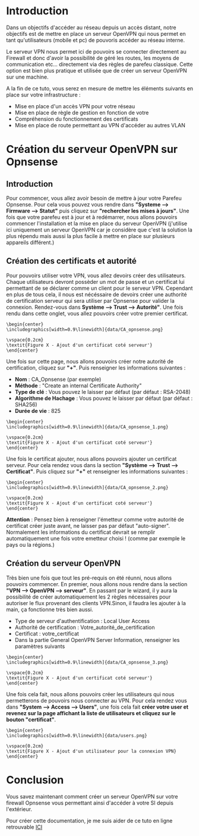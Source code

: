 # Introduction
Dans un objectifs d'accéder au réseau depuis un accès distant, notre objectifs est de mettre en place un serveur OpenVPN qui nous permet en tant qu'utilisateurs (mobile et pc) de pouvoris accéder au réseau interne. 

Le serveur VPN nous permet ici de pouvoirs se connecter directement au Firewall et donc d'avoir la possibilité de géré les routes, les moyens de communication etc... directement via des règles de parefeu classique. Cette option est bien plus pratique et utilisée que de créer un serveur OpenVPN sur une machine.

A la fin de ce tuto, vous serez en mesure de mettre les éléments suivants en place sur votre infrastructure : 

- Mise en place d'un accès VPN pour votre réseau
- Mise en place de règle de gestion en fonction de votre 
- Compréhension du fonctionnement des certificats
- Mise en place de route permettant au VPN d'accéder au autres VLAN

# Création du serveur OpenVPN sur Opnsense

## Introduction
Pour commencer, vous allez avoir besoin de mettre à jour votre Parefeu Opnsense. Pour cela vous pouvez vous rendre dans **"Systeme --> Firmware --> Statut"** puis cliquez sur **"rechercher les mises à jours"**. Une fois que votre parefeu est à jour et à redémarrer, nous allons pouvoirs commencer l'installation et la mise en place du serveur OpenVPN (j'utilise ici uniquement un serveur OpenVPN car je considère que c'est la solution la plus répendu mais aussi la plus facile à mettre en place sur plusieurs appareils différent.)


## Création des certificats et autorité

Pour pouvoirs utiliser votre VPN, vous allez devoirs créer des utilisateurs. Chaque utilisateurs devront possèder un mot de passe et un certificat lui permettant de se déclarer comme un client pour le serveur VPN. Cependant en plus de tous cela, il nous est nécéssaire de devoirs créer une authorité de certification serveur qui sera utiliser par Opnsense pour valider la connexion. Rendez-vous dans **Système --> Trust --> Autorité"**. Une fois rendu dans cette onglet, vous allez pouvoirs créer votre premier certificat.



```{=latex}
\begin{center}
\includegraphics[width=0.9\linewidth]{data/CA_opnsense.png}

\vspace{0.2cm}
\textit{Figure X - Ajout d'un certificat coté serveur'}
\end{center}
```

Une fois sur cette page, nous allons pouvoirs créer notre autorité de certification, cliquez sur **"+"**. Puis renseigner les informations suivantes : 

- **Nom** : CA_Opnsense (par exemple)
- **Méthode** : "Create an internal Certificate Authority"
- **Type de clé** : Vous pouvez le laisser par défaut (par défaut : RSA-2048)
- **Algorithme de Hachage** : Vous pouvez le laisser par défaut (par défaut : SHA256)
- **Durée de vie** : 825

```{=latex}
\begin{center}
\includegraphics[width=0.9\linewidth]{data/CA_opnsense_1.png}

\vspace{0.2cm}
\textit{Figure X - Ajout d'un certificat coté serveur'}
\end{center}
```

Une fois le certificat ajouter, nous allons pouvoirs ajouter un certificat serveur. Pour cela rendez vous dans la section **"Système --> Trust --> Certificat"**. Puis cliquez sur **"+"** et renseigner les informations suivantes : 

```{=latex}
\begin{center}
\includegraphics[width=0.9\linewidth]{data/CA_opnsense_2.png}

\vspace{0.2cm}
\textit{Figure X - Ajout d'un certificat coté serveur'}
\end{center}
```

**Attention** : Pensez bien à renseigner l'émetteur comme votre autorité de certificat créer juste avant, ne laisser pas par défaut "auto-signer". Normalement les informations du certificat devrait se remplir automatiquement une fois votre emetteur choisi ! (comme par exemple le pays ou la régions.)


## Création du serveur OpenVPN

Très bien une fois que tout les pré-requis on été réunni, nous allons pouvoirs commencer. En premier, nous allons nous rendre dans la section **"VPN --> OpenVPN --> serveur"**. En passant par le wizard, il y aura la possibilité de créer automatiquement les 2 règles nécessaires pour autoriser le flux provenant des clients VPN.Sinon, il faudra les ajouter à la main, ça fonctionne très bien aussi.

- Type de serveur d'authentification : Local User Access
- Authorité de certification : Votre_autorité_de_certification
- Certificat : votre_certificat
- Dans la partie General OpenVPN Server Information, renseigner les paramètres suivants

```{=latex}
\begin{center}
\includegraphics[width=0.9\linewidth]{data/CA_opnsense_3.png}

\vspace{0.2cm}
\textit{Figure X - Ajout d'un certificat coté serveur'}
\end{center}
```

Une fois cela fait, nous allons pouvoirs créer les utilisateurs qui nous permetterons de pouvoirs nous connecter au VPN. Pour cela rendez vous dans **"System --> Access --> Users"**, une fois cela fait **créer votre user et revenez sur la page affichant la liste de utilisateurs et cliquez sur le bouton "certificat"**.  


```{=latex}
\begin{center}
\includegraphics[width=0.9\linewidth]{data/users.png}

\vspace{0.2cm}
\textit{Figure X - Ajout d'un utilisateur pour la connexion VPN}
\end{center}
```



# Conclusion

Vous savez maintenant comment créer un serveur OpenVPN sur votre firewall Opnsense vous permettant ainsi d'accéder à votre SI depuis l'extérieur.



Pour créer cette documentation, je me suis aider de ce tuto en ligne retrouvable [ICI](https://www.aukfood.fr/opnsense-configuration-dun-vpn-ssl-road-warrior-avec-pki/)